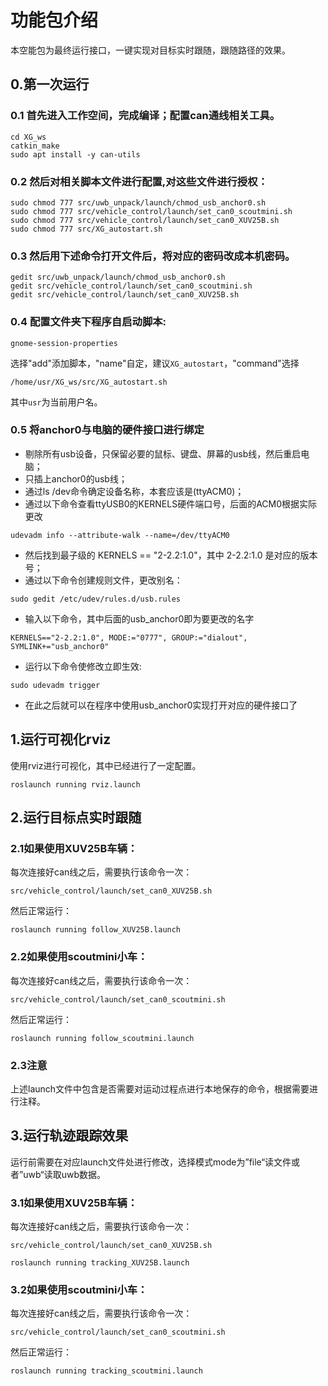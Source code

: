 # 功能包介绍
本空能包为最终运行接口，一键实现对目标实时跟随，跟随路径的效果。

## 0.第一次运行
### 0.1 首先进入工作空间，完成编译；配置can通线相关工具。
```
cd XG_ws  
catkin_make
sudo apt install -y can-utils
```
### 0.2 然后对相关脚本文件进行配置,对这些文件进行授权：
```
sudo chmod 777 src/uwb_unpack/launch/chmod_usb_anchor0.sh
sudo chmod 777 src/vehicle_control/launch/set_can0_scoutmini.sh
sudo chmod 777 src/vehicle_control/launch/set_can0_XUV25B.sh
sudo chmod 777 src/XG_autostart.sh
```
### 0.3 然后用下述命令打开文件后，将对应的密码改成本机密码。
```  
gedit src/uwb_unpack/launch/chmod_usb_anchor0.sh
gedit src/vehicle_control/launch/set_can0_scoutmini.sh
gedit src/vehicle_control/launch/set_can0_XUV25B.sh
```  
### 0.4 配置文件夹下程序自启动脚本:
```
gnome-session-properties
```
选择"add"添加脚本，"name"自定，建议`XG_autostart`，"command"选择
```
/home/usr/XG_ws/src/XG_autostart.sh
```
其中`usr`为当前用户名。  
### 0.5 将anchor0与电脑的硬件接口进行绑定
* 剔除所有usb设备，只保留必要的鼠标、键盘、屏幕的usb线，然后重启电脑；
* 只插上anchor0的usb线；
* 通过ls /dev命令确定设备名称，本套应该是(ttyACM0)；
* 通过以下命令查看ttyUSB0的KERNELS硬件端口号，后面的ACM0根据实际更改  
```
udevadm info --attribute-walk --name=/dev/ttyACM0
```
* 然后找到最子级的 KERNELS == "2-2.2:1.0"，其中 2-2.2:1.0 是对应的版本号；
* 通过以下命令创建规则文件，更改别名：
```
sudo gedit /etc/udev/rules.d/usb.rules
```
* 输入以下命令，其中后面的usb_anchor0即为要更改的名字
```
KERNELS=="2-2.2:1.0", MODE:="0777", GROUP:="dialout", SYMLINK+="usb_anchor0"
```
* 运行以下命令使修改立即生效:
```
sudo udevadm trigger 
```
* 在此之后就可以在程序中使用usb_anchor0实现打开对应的硬件接口了

## 1.运行可视化rviz
使用rviz进行可视化，其中已经进行了一定配置。
```
roslaunch running rviz.launch
```

## 2.运行目标点实时跟随
### 2.1如果使用XUV25B车辆：
每次连接好can线之后，需要执行该命令一次：
```
src/vehicle_control/launch/set_can0_XUV25B.sh
```
然后正常运行：
```
roslaunch running follow_XUV25B.launch
```
### 2.2如果使用scoutmini小车：
每次连接好can线之后，需要执行该命令一次：
```
src/vehicle_control/launch/set_can0_scoutmini.sh
```
然后正常运行：
```
roslaunch running follow_scoutmini.launch
```
### 2.3注意
上述launch文件中包含是否需要对运动过程点进行本地保存的命令，根据需要进行注释。

## 3.运行轨迹跟踪效果
运行前需要在对应launch文件处进行修改，选择模式mode为”file“读文件或者”uwb“读取uwb数据。  
### 3.1如果使用XUV25B车辆：
每次连接好can线之后，需要执行该命令一次：
```
src/vehicle_control/launch/set_can0_XUV25B.sh
```
```
roslaunch running tracking_XUV25B.launch
```
### 3.2如果使用scoutmini小车：
每次连接好can线之后，需要执行该命令一次：
```
src/vehicle_control/launch/set_can0_scoutmini.sh
```
然后正常运行：
```
roslaunch running tracking_scoutmini.launch
```